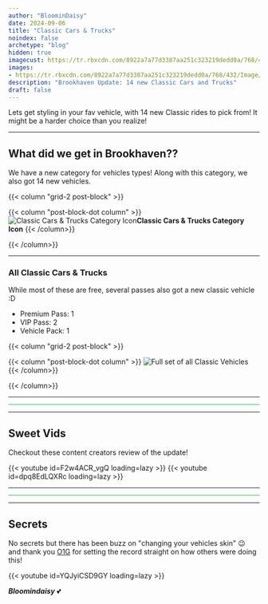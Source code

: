 ```yaml
---
author: "BloominDaisy"
date: 2024-09-06
title: "Classic Cars & Trucks"
noindex: false
archetype: "blog"
hidden: true
imagecust: https://tr.rbxcdn.com/8922a7a77d3387aa251c323219dedd0a/768/432/Image/Png
images:
- https://tr.rbxcdn.com/8922a7a77d3387aa251c323219dedd0a/768/432/Image/Png
description: "Brookhaven Update: 14 new Classic Cars and Trucks"
draft: false
---
```


Lets get styling in your fav vehicle, with 14 new Classic rides to pick from! It might be a harder choice than you realize!

---

## What did we get in Brookhaven??

We have a new category for vehicles types! Along with this category, we also got 14 new vehicles.


{{< column "grid-2 post-block" >}}

{{< column "post-block-dot column" >}}
![Classic Cars & Trucks Category Icon](/images/blog/classic_car_category_selection.png)**Classic Cars & Trucks Category Icon**
{{< /column>}}

{{< /column>}}

---

### All Classic Cars & Trucks

While most of these are free, several passes also got a new classic vehicle :D

- Premium Pass: 1
- VIP Pass: 2
- Vehicle Pack: 1

{{< column "grid-2 post-block" >}}

{{< column "post-block-dot column" >}}
![Full set of all Classic Vehicles](/images/blog/full_set_classic_cars.png)
{{< /column>}}

{{< /column>}}


---

<hr style="background-color: #28b44c" size=8 class="post-block">

---

## Sweet Vids

Checkout these content creators review of the update!

<div class="grid-2 post-vid-dot">
{{< youtube id=F2w4ACR_vgQ loading=lazy >}}
{{< youtube id=dpq8EdLQXRc loading=lazy >}}
</div>

---

<hr style="background-color: #28b44c" size=8 class="post-block">

---

## Secrets

No secrets but there has been buzz on "changing your vehicles skin" :wink: and thank you [O1G](https://www.youtube.com/@Only1Gam3r) for setting the record straight on how others were doing this!

<div class="grid-1 post-vid-dot">
{{< youtube id=YQJyiCSD9GY loading=lazy >}}
</div>


_**Bloomindaisy**_ <span class="nowrap"><span class="emojify">💕</span>